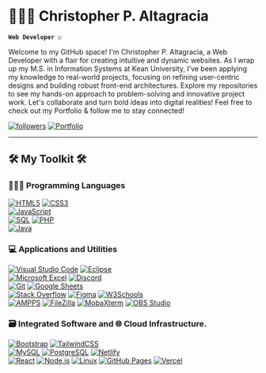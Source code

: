 # 👨🏽‍💻 Christopher P. Altagracia 

**`Web Developer ☑️`**

Welcome to my GitHub space! I'm Christopher P. Altagracia, a Web Developer with a flair for creating intuitive and dynamic websites. As I wrap up my M.S. in Information Systems at Kean University, I’ve been applying my knowledge to real-world projects, focusing on refining user-centric designs and building robust front-end architectures. Explore my repositories to see my hands-on approach to problem-solving and innovative project work. Let's collaborate and turn bold ideas into digital realities! Feel free to check out my Portfolio & follow me to stay connected!

<p>
   <a href="https://github.com/ChrisAltay?tab=followers">
      <img alt="followers" title="Follow me on Github" src="https://custom-icon-badges.demolab.com/github/followers/ChrisAltay?color=236ad3&labelColor=1155ba&style=for-the-badge&logo=person-add&label=Follow&logoColor=white"/></a>
   <a href="https://chrisaltay.com">
      <img alt="Portfolio" title="View my Portfolio" src="https://custom-icon-badges.demolab.com/badge/Portfolio-236ad3?style=for-the-badge&labelColor=white"/>
   </a>
</p>


---

<h2>🛠️ My Toolkit 🛠️ </h2>
<h3>👨🏽‍💻 Programming Languages</h3>
<p>
   <a href=""><img alt="HTML5" src="https://img.shields.io/badge/-HTML5-05122A?style=flat&logo=html5&logoColor=E34F26" style="transition: transform 0.3s ease;" onmouseover="this.style.transform='scale(1.1)';" onmouseout="this.style.transform='scale(1)';"></a>
   <a href=""><img alt="CSS3" src="https://img.shields.io/badge/-CSS3-05122A?style=flat&logo=css3&logoColor=1572B6" style="transition: transform 0.3s ease;" onmouseover="this.style.transform='scale(1.1)';" onmouseout="this.style.transform='scale(1)';"></a><br>
   <a href=""><img alt="JavaScript" src="https://img.shields.io/badge/-JavaScript-05122A?style=flat&logo=javascript" style="transition: transform 0.3s ease;" onmouseover="this.style.transform='scale(1.1)';" onmouseout="this.style.transform='scale(1)';"></a><br>
   <a href=""><img alt="SQL" src="https://img.shields.io/badge/-SQL-05122A?style=flat&logo=postgresql&logoColor=white" style="transition: transform 0.3s ease;" onmouseover="this.style.transform='scale(1.1)';" onmouseout="this.style.transform='scale(1)';"></a>
   <a href=""><img alt="PHP" src="https://img.shields.io/badge/-PHP-05122A?style=flat&logo=php" style="transition: transform 0.3s ease;" onmouseover="this.style.transform='scale(1.1)';" onmouseout="this.style.transform='scale(1)';"></a><br>
   <a href=""><img alt="Java" src="https://img.shields.io/badge/-Java-05122A?style=flat&logo=java&logoColor=white" style="transition: transform 0.3s ease;" onmouseover="this.style.transform='scale(1.1)';" onmouseout="this.style.transform='scale(1)';"></a>
</p>


<h3>💻 Applications and Utilities</h3>
<p>
<a href=""><img alt="Visual Studio Code" src="https://img.shields.io/badge/-Visual%20Studio%20Code-05122A?style=flat&logo=visual-studio-code&logoColor=007ACC"></a>
  <a href=""><img alt="Eclipse" src="https://img.shields.io/badge/-Eclipse-2C2255?style=flat&logo=eclipse&logoColor=white"></a><br>
  <a href=""><img alt="Microsoft Excel" src="https://img.shields.io/badge/-Microsoft%20Excel-217346?style=flat&logo=microsoft-excel&logoColor=white"></a>
  <a href=""><img alt="Discord" src="https://img.shields.io/badge/-Discord-05122A?style=flat&logo=discord&logoColor=5865F2"></a><br>
  <a href=""><img alt="Git" src="https://img.shields.io/badge/-Git-05122A?style=flat&logo=git&logoColor=F05032"></a>
  <a href=""><img alt="Google Sheets" src="https://img.shields.io/badge/-Google%20Sheets-05122A?style=flat&logo=google-sheets&logoColor=34A853"></a><br>
  <a href=""><img alt="Stack Overflow" src="https://img.shields.io/badge/-Stack%20Overflow-05122A?style=flat&logo=stack-overflow&logoColor=F58025"></a>
  <a href=""><img alt="Figma" src="https://img.shields.io/badge/-Figma-F24E1E?style=flat&logo=figma&logoColor=white"></a>
  <a href=""><img alt="W3Schools" src="https://img.shields.io/badge/-W3Schools-4CAF50?style=flat&logo=w3schools&logoColor=white"></a><br>
  <a href=""><img alt="AMPPS" src="https://img.shields.io/badge/-AMPPS-05122A?style=flat&logo=ampps&logoColor=lightgrey"></a>
  <a href=""><img alt="FileZilla" src="https://img.shields.io/badge/-FileZilla-BF0000?style=flat&logo=filezilla&logoColor=white"></a>
  <a href=""><img alt="MobaXterm" src="https://img.shields.io/badge/-MobaXterm-05122A?style=flat&logo=mobaxterm&logoColor=00ADEF"></a>
  <a href=""><img alt="OBS Studio" src="https://img.shields.io/badge/-OBS%20Studio-302E31?style=flat&logo=obs-studio&logoColor=white"></a>
</p>



<h3>🗃️ Integrated Software and 🌐 Cloud Infrastructure. </h3>
<p>
  <a href=""><img alt="Bootstrap" src="https://img.shields.io/badge/-Bootstrap-05122A?style=flat&logo=bootstrap&logoColor=563D7C"></a>
  <a href=""><img alt="TailwindCSS" src="https://img.shields.io/badge/TailwindCSS-05122A?style=flat&logo=tailwindcss&logoColor=white"/></a> <br>
  <a href=""><img alt="MySQL" src="https://img.shields.io/badge/-MySQL-05122A?style=flat&logo=mysql&logoColor=4479A1"></a>
  <a href=""><img alt="PostgreSQL" src="https://img.shields.io/badge/-PostgreSQL-4169E1?style=flat&logo=postgresql&logoColor=white"></a>
  <a href=""><img alt="Netlify" src="https://img.shields.io/badge/netlify.app-05122A?style=flat&logo=netlify&logoColor=white"/></a> <br>
  <a href=""><img alt="React" src="https://img.shields.io/badge/-React-05122A?style=flat&logo=react&logoColor=61DAFB"></a>
  <a href=""><img alt="Node.js" src="https://img.shields.io/badge/-Node.js-339933?style=flat&logo=node.js&logoColor=white"></a>
  <a href=""><img alt="Linux" src="https://img.shields.io/badge/-Linux-FCC624?style=flat&logo=linux&logoColor=black"></a>
  <a href=""><img alt="GitHub Pages" src="https://img.shields.io/badge/-GitHub%20Pages-05122A?style=flat&logo=github&logoColor=white"></a>
  <a href=""><img alt="Vercel" src="https://img.shields.io/badge/-Vercel-000000?style=flat&logo=vercel&logoColor=white"></a>
</p>




